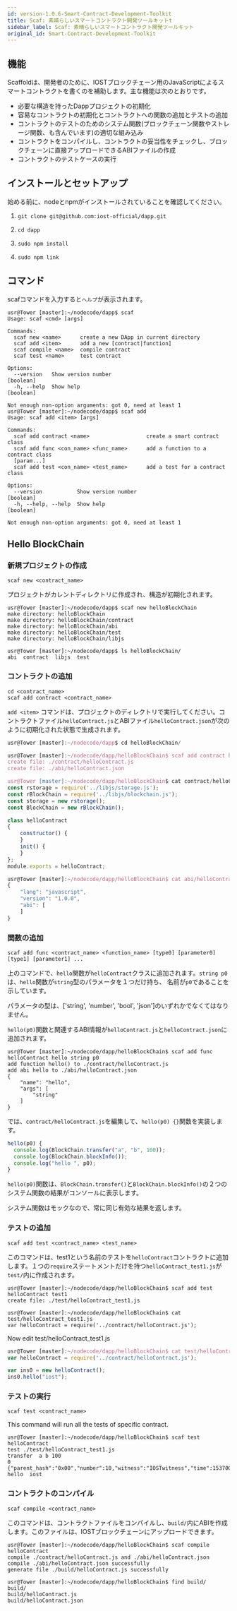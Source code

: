 ```yaml
---
id: version-1.0.6-Smart-Contract-Development-Toolkit
title: Scaf: 素晴らしいスマートコントラクト開発ツールキットt
sidebar_label: Scaf: 素晴らしいスマートコントラクト開発ツールキット
original_id: Smart-Contract-Development-Toolkit
---
```


## 機能

Scaffoldは、開発者のために、IOSTブロックチェーン用のJavaScriptによるスマートコントラクトを書くのを補助します。主な機能は次のとおりです。

- 必要な構造を持ったDappプロジェクトの初期化
- 容易なコントラクトの初期化とコントラクトへの関数の追加とテストの追加
- コントラクトのテストのためのシステム関数(ブロックチェーン関数やストレージ関数、も含んでいます)の適切な組み込み
- コントラクトをコンパイルし、コントラクトの妥当性をチェックし、ブロックチェーンに直接アップロードできるABIファイルの作成
- コントラクトのテストケースの実行

## インストールとセットアップ

始める前に、nodeとnpmがインストールされていることを確認してください。

1. `git clone git@github.com:iost-official/dapp.git`

2. `cd dapp`

3. `sudo npm install`

4. `sudo npm link`

## コマンド

scafコマンドを入力すると`ヘルプ`が表示されます。

```console
usr@Tower [master]:~/nodecode/dapp$ scaf
Usage: scaf <cmd> [args]

Commands:
  scaf new <name>      create a new DApp in current directory
  scaf add <item>      add a new [contract|function]
  scaf compile <name>  compile contract
  scaf test <name>     test contract

Options:
  --version   Show version number                                      [boolean]
  -h, --help  Show help                                                [boolean]

Not enough non-option arguments: got 0, need at least 1
usr@Tower [master]:~/nodecode/dapp$ scaf add
Usage: scaf add <item> [args]

Commands:
  scaf add contract <name>                  create a smart contract class
  scaf add func <con_name> <func_name>      add a function to a contract class
  [param...]
  scaf add test <con_name> <test_name>      add a test for a contract class

Options:
  --version           Show version number                              [boolean]
  -h, --help, --help  Show help                                        [boolean]

Not enough non-option arguments: got 0, need at least 1
```

## Hello BlockChain
### 新規プロジェクトの作成

```
scaf new <contract_name>
```

プロジェクトがカレントディレクトリに作成され、構造が初期化されます。

```console
usr@Tower [master]:~/nodecode/dapp$ scaf new helloBlockChain
make directory: helloBlockChain
make directory: helloBlockChain/contract
make directory: helloBlockChain/abi
make directory: helloBlockChain/test
make directory: helloBlockChain/libjs

usr@Tower [master]:~/nodecode/dapp$ ls helloBlockChain/
abi  contract  libjs  test
```

### コントラクトの追加

```
cd <contract_name>
scaf add contract <contract_name>
```

`add <item>` コマンドは、プロジェクトのディレクトリで実行してください。コントラクトファイル`helloContract.js`とABIファイル`helloContract.json`が次のように初期化された状態で生成されます。

```js
usr@Tower [master]:~/nodecode/dapp$ cd helloBlockChain/

usr@Tower [master]:~/nodecode/dapp/helloBlockChain$ scaf add contract helloContract
create file: ./contract/helloContract.js
create file: ./abi/helloContract.json

usr@Tower [master]:~/nodecode/dapp/helloBlockChain$ cat contract/helloContract.js
const rstorage = require('../libjs/storage.js');
const rBlockChain = require('../libjs/blockchain.js');
const storage = new rstorage();
const BlockChain = new rBlockChain();

class helloContract
{
    constructor() {
    }
    init() {
    }
};
module.exports = helloContract;

usr@Tower [master]:~/nodecode/dapp/helloBlockChain$ cat abi/helloContract.json
{
    "lang": "javascript",
    "version": "1.0.0",
    "abi": [
    ]
}
```

### 関数の追加

```
scaf add func <contract_name> <function_name> [type0] [parameter0] [type1] [parameter1] ...
```

上のコマンドで、`hello`関数が`helloContract`クラスに追加されます。`string p0`は、`hello`関数が`string`型のパラメータを１つだけ持ち、 名前が`p0`であることを示しています。

パラメータの型は、['string', 'number', 'bool', 'json']のいずれかでなくてはなりません。

`hello(p0)`関数と関連するABI情報が`helloContract.js`と`helloContract.json`に追加されます。

```console
usr@Tower [master]:~/nodecode/dapp/helloBlockChain$ scaf add func helloContract hello string p0
add function hello() to ./contract/helloContract.js
add abi hello to ./abi/helloContract.json
{
    "name": "hello",
    "args": [
        "string"
    ]
}
```

では、`contract/helloContract.js`を編集して、`hello(p0) {}`関数を実装します。

```js
hello(p0) {
  console.log(BlockChain.transfer("a", "b", 100));
  console.log(BlockChain.blockInfo());
  console.log("hello ", p0);
}
```

`hello(p0)`関数は、`BlockChain.transfer()`と`BlockChain.blockInfo()`の２つのシステム関数の結果がコンソールに表示します。

システム関数はモックなので、常に同じ有効な結果を返します。

### テストの追加

```
scaf add test <contract_name> <test_name>
```

このコマンドは、test1という名前のテストを`helloContract`コントラクトに追加します。１つの`require`ステートメントだけを持つ`helloContract_test1.js`が`test/`内に作成されます。

```console
usr@Tower [master]:~/nodecode/dapp/helloBlockChain$ scaf add test helloContract test1
create file: ./test/helloContract_test1.js

usr@Tower [master]:~/nodecode/dapp/helloBlockChain$ cat test/helloContract_test1.js
var helloContract = require('../contract/helloContract.js');
```
Now edit test/helloContract_test1.js
```js
usr@Tower [master]:~/nodecode/dapp/helloBlockChain$ cat test/helloContract_test1.js
var helloContract = require('../contract/helloContract.js');

var ins0 = new helloContract();
ins0.hello("iost");
```

### テストの実行

```
scaf test <contract_name>
```

This command will run all the tests of specific contract.

```console
usr@Tower [master]:~/nodecode/dapp/helloBlockChain$ scaf test helloContract
test ./test/helloContract_test1.js
transfer  a b 100
0
{"parent_hash":"0x00","number":10,"witness":"IOSTwitness","time":1537000000}
hello  iost
```

### コントラクトのコンパイル

```
scaf compile <contract_name>
```

このコマンドは、コントラクトファイルをコンパイルし、`build/`内にABIを作成します。このファイルは、IOSTブロックチェーンにアップロードできます。

```console
usr@Tower [master]:~/nodecode/dapp/helloBlockChain$ scaf compile helloContract
compile ./contract/helloContract.js and ./abi/helloContract.json
compile ./abi/helloContract.json successfully
generate file ./build/helloContract.js successfully

usr@Tower [master]:~/nodecode/dapp/helloBlockChain$ find build/
build/
build/helloContract.js
build/helloContract.json
```
